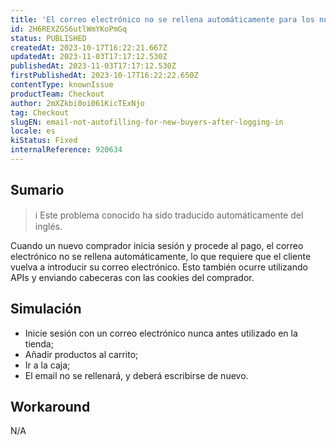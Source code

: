 ```yaml
---
title: 'El correo electrónico no se rellena automáticamente para los nuevos compradores después de iniciar sesión'
id: 2H6REXZGS6utlWmYKoPmGq
status: PUBLISHED
createdAt: 2023-10-17T16:22:21.667Z
updatedAt: 2023-11-03T17:17:12.530Z
publishedAt: 2023-11-03T17:17:12.530Z
firstPublishedAt: 2023-10-17T16:22:22.650Z
contentType: knownIssue
productTeam: Checkout
author: 2mXZkbi0oi061KicTExNjo
tag: Checkout
slugEN: email-not-autofilling-for-new-buyers-after-logging-in
locale: es
kiStatus: Fixed
internalReference: 920634
---
```


## Sumario

>ℹ️ Este problema conocido ha sido traducido automáticamente del inglés.


Cuando un nuevo comprador inicia sesión y procede al pago, el correo electrónico no se rellena automáticamente, lo que requiere que el cliente vuelva a introducir su correo electrónico. Esto también ocurre utilizando APIs y enviando cabeceras con las cookies del comprador.



## Simulación



- Inicie sesión con un correo electrónico nunca antes utilizado en la tienda;
- Añadir productos al carrito;
- Ir a la caja;
- El email no se rellenará, y deberá escribirse de nuevo.



## Workaround


N/A




